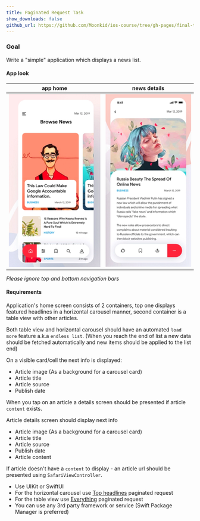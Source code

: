 ```yaml
---
title: Paginated Request Task
show_downloads: false
github_url: https://github.com/Moonkid/ios-course/tree/gh-pages/final-test/assets
---
```


### Goal

Write a "simple" application which displays a news list.

#### App look

app home | news details |
--- | --- 
![](media/1.png) | ![](media/2.png)

*Please ignore top and bottom navigation bars*

#### Requirements

Application's home screen consists of 2 containers, top one displays featured headlines in a horizontal carousel manner, second container is a table view with other articles.

Both table view and horizontal carousel should have an automated `load more` feature a.k.a `endless list`.
(When you reach the end of list a new data should be fetched automatically and new items should be applied to the list end)

On a visible card/cell the next info is displayed:

- Article image (As a background for a carousel card)
- Article title
- Article source
- Publish date

When you tap on an article a details screen should be presented if article `content` exists.

Article details screen should display next info

- Article image (As a background for a carousel card)
- Article title
- Article source
- Publish date
- Article content

If article doesn't have a `content` to display - an article url should be presented using `SafariViewController`.

- Use UIKit or SwiftUI
- For the horizontal carousel use [Top headlines](https://newsapi.org/docs/endpoints/top-headlines) paginated request
- For the table view use [Everything](https://newsapi.org/docs/endpoints/everything) paginated request
- You can use any 3rd party framework or service (Swift Package Manager is preferred)

[//]: [Design](https://dribbble.com/shots/6858644-News-Application)
